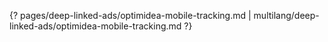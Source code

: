 {? pages/deep-linked-ads/optimidea-mobile-tracking.md | multilang/deep-linked-ads/optimidea-mobile-tracking.md ?}
